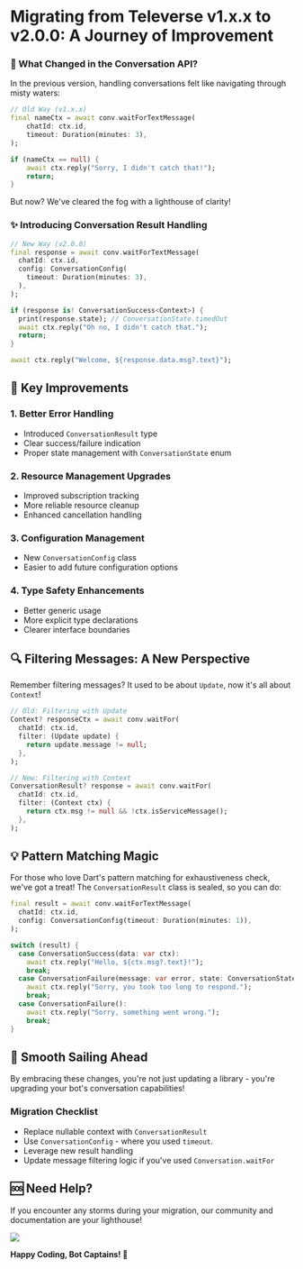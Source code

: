 # Migrating from Televerse v1.x.x to v2.0.0: A Journey of Improvement

### 🌊 What Changed in the Conversation API?

In the previous version, handling conversations felt like navigating through misty waters:

```dart
// Old Way (v1.x.x)
final nameCtx = await conv.waitForTextMessage(
    chatId: ctx.id,
    timeout: Duration(minutes: 3),
);

if (nameCtx == null) {
    await ctx.reply("Sorry, I didn't catch that!");
    return;
}
```

But now? We've cleared the fog with a lighthouse of clarity! 

### ✨ Introducing Conversation Result Handling

```dart
// New Way (v2.0.0)
final response = await conv.waitForTextMessage(
  chatId: ctx.id,
  config: ConversationConfig(
    timeout: Duration(minutes: 3),
  ),
);

if (response is! ConversationSuccess<Context>) {
  print(response.state); // ConversationState.timedOut
  await ctx.reply("Oh no, I didn't catch that.");
  return;
}

await ctx.reply("Welcome, ${response.data.msg?.text}");
```

## 🎯 Key Improvements

### 1. Better Error Handling
- Introduced `ConversationResult` type
- Clear success/failure indication
- Proper state management with `ConversationState` enum

### 2. Resource Management Upgrades
- Improved subscription tracking
- More reliable resource cleanup
- Enhanced cancellation handling

### 3. Configuration Management
- New `ConversationConfig` class
- Easier to add future configuration options

### 4. Type Safety Enhancements
- Better generic usage
- More explicit type declarations
- Clearer interface boundaries

## 🔍 Filtering Messages: A New Perspective

Remember filtering messages? It used to be about `Update`, now it's all about `Context`!

```dart
// Old: Filtering with Update
Context? responseCtx = await conv.waitFor(
  chatId: ctx.id,
  filter: (Update update) {
    return update.message != null;
  },
);

// New: Filtering with Context
ConversationResult? response = await conv.waitFor(
  chatId: ctx.id,
  filter: (Context ctx) {
    return ctx.msg != null && !ctx.isServiceMessage();
  },
);
```

## 💡 Pattern Matching Magic

For those who love Dart's pattern matching for exhaustiveness check, we've got a treat! The `ConversationResult` class is sealed, so you can do:

```dart
final result = await conv.waitForTextMessage(
  chatId: ctx.id,
  config: ConversationConfig(timeout: Duration(minutes: 1)),
);

switch (result) {
  case ConversationSuccess(data: var ctx):
    await ctx.reply("Hello, ${ctx.msg?.text}!");
    break;
  case ConversationFailure(message: var error, state: ConversationState.timedOut):
    await ctx.reply("Sorry, you took too long to respond.");
    break;
  case ConversationFailure():
    await ctx.reply("Sorry, something went wrong.");
    break;
}
```

## 🚢 Smooth Sailing Ahead

By embracing these changes, you're not just updating a library - you're upgrading your bot's conversation capabilities!

### Migration Checklist
- Replace nullable context with `ConversationResult`
- Use `ConversationConfig` - where you used `timeout`.
- Leverage new result handling
- Update message filtering logic if you've used `Conversation.waitFor`

## 🆘 Need Help?

If you encounter any storms during your migration, our community and documentation are your lighthouse! 

<a href="https://telegram.me/TeleverseDart"><img src="https://img.shields.io/badge/Telegram%2F@TeleverseDart-2CA5E0?style=for-the-badge&logo=telegram&logoColor=white"></a>


**Happy Coding, Bot Captains! 🤖**